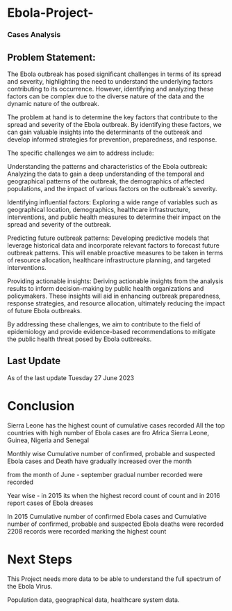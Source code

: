 # Ebola-Project-
### Cases Analysis 
## Problem Statement:

The Ebola outbreak has posed significant challenges in terms of its spread and severity, highlighting the need to understand the underlying factors contributing to its occurrence. However, identifying and analyzing these factors can be complex due to the diverse nature of the data and the dynamic nature of the outbreak.

The problem at hand is to determine the key factors that contribute to the spread and severity of the Ebola outbreak. By identifying these factors, we can gain valuable insights into the determinants of the outbreak and develop informed strategies for prevention, preparedness, and response.

The specific challenges we aim to address include:

Understanding the patterns and characteristics of the Ebola outbreak: Analyzing the data to gain a deep understanding of the temporal and geographical patterns of the outbreak, the demographics of affected populations, and the impact of various factors on the outbreak's severity.

Identifying influential factors: Exploring a wide range of variables such as geographical location, demographics, healthcare infrastructure, interventions, and public health measures to determine their impact on the spread and severity of the outbreak.

Predicting future outbreak patterns: Developing predictive models that leverage historical data and incorporate relevant factors to forecast future outbreak patterns. This will enable proactive measures to be taken in terms of resource allocation, healthcare infrastructure planning, and targeted interventions.

Providing actionable insights: Deriving actionable insights from the analysis results to inform decision-making by public health organizations and policymakers. These insights will aid in enhancing outbreak preparedness, response strategies, and resource allocation, ultimately reducing the impact of future Ebola outbreaks.

By addressing these challenges, we aim to contribute to the field of epidemiology and provide evidence-based recommendations to mitigate the public health threat posed by Ebola outbreaks.

## Last Update 
As of the last update Tuesday 27 June 2023 

# Conclusion
Sierra Leone has the highest count of cumulative cases recorded All the top countries with high number of Ebola cases are fro Africa Sierra Leone, Guinea, Nigeria and Senegal

Monthly wise Cumulative number of confirmed, probable and suspected Ebola cases and Death have gradually increased over the month

from the month of June - september gradual number recorded were recorded

Year wise - in 2015 its when the highest record count of count and in 2016 report cases of Ebola dreases

In 2015 Cumulative number of confirmed Ebola cases and Cumulative number of confirmed, probable and suspected Ebola deaths were recorded 2208 records were recorded marking the highest count

# Next Steps
This Project needs more data to be able to understand the full spectrum of the Ebola Virus.

Population data,
geographical data,
healthcare system data.
